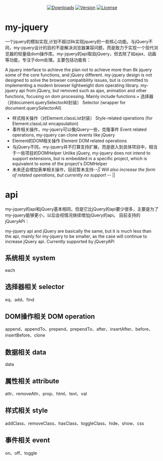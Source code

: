 <p align="center">
    <a href="https://www.npmjs.com/package/my-jquery"><img src="https://img.shields.io/npm/dm/my-jquery.svg" alt="Downloads"></a>
    <a href="https://www.npmjs.com/package/my-jquery"><img src="https://img.shields.io/npm/v/my-jquery.svg" alt="Version"></a>
    <a href="https://www.npmjs.com/package/my-jquery"><img src="https://img.shields.io/npm/l/my-jquery.svg" alt="License"></a>
</p>

# my-jquery
一个jquery的模拟实现,计划不超过8k实现jquery的一些核心功能。与jQuery不同，my-jquery设计的目的不是解决浏览器兼容问题，而是致力于实现一个现代浏览器的轻量级dom操作库。my-jquery的api取自jQuery，但去除了如ajax、动画等功能，专注于dom处理。主要包括功能有：

A jquery interface to achieve the plan not to achieve more than 8k jquery some of the core functions, and jQuery different. my-jquery design is not designed to solve the browser compatibility issues, but is committed to implementing a modern browser lightweight dom operating library. my-jquery api from jQuery, but removed such as ajax, animation and other functions, focusing on dom processing. Mainly include functions:+ 选择器（对document.querySelectorAll封装）
Selector (wrapper for document.querySelectorAll)
+ 样式相关操作（对Element.classList封装）
Style-related operations (for Element.classList encapsulation)
+ 事件相关操作，my-jquery可以像jQuery一些，克隆事件
Event related operations,  my-jquery can clone events like jQuery
+ Element的DOM相关操作
Element DOM related operations
+ 与jQuery不同，my-jquery并不打算支持扩展，而是嵌入到具体项目中，相当于一些项目的DOMHelper
Unlike jQuery, my-jquery does not intend to support extensions, but is embedded in a specific project, which is equivalent to some of the project's DOMHelper
+ 未来还会增加表单相关操作，目前暂未支持-_-||
Will also increase the form of related operations, but currently no support -_- ||

# api
my-jquery的api和jQuery基本相同，但是它比jQuery的api要少很多，主要是为了my-jquery能够更小，以后会视情况继续增加jQuery的api。
目前支持的jQueryAPi：

my-jquery api and jQuery are basically the same, but it is much less than the api, mainly for my-jquery to be smaller, as the case will continue to increase jQuery api.
Currently supported by jQueryAPi

## 系统相关 system
each

## 选择器相关 selector
eq、add、find

## DOM操作相关 DOM operation
append、appendTo、prepend、prependTo、after、insertAfter、before、insertBefore、clone

## 数据相关 data
data

## 属性相关 attribute
attr、removeAttr、prop、html、text、val

## 样式相关 style
addClass、removeClass、hasClass、toggleClass、hide、show、css

## 事件相关 event
on、off、toggle